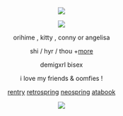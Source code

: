 &nbsp;
<div align="center">

![](https://komarev.com/ghpvc/?username=moidix&label=★&color=bde7d6&abbreviated=true)

![](https://file.garden/Z0hvJAtLHjiPEoj3/orikittyhime.gif)

orihime , kitty , conny or angelisa

shi / hyr / thou +[more](https://pronouns.cc/@clinically)

demigxrl bisex

i love my friends & oomfies !

[rentry](https://rentry.co/wrecked) [retrospring](https://retrospring.net/@chiisakute) [neospring](https://neospring.org/@clinical) [atabook](https://tojis.atabook.org)
 
![](https://spotify-github-profile.kittinanx.com/api/view.svg?uid=314mkicxlkkdu2xbfq5sn4qlspni&cover_image=false&theme=default&show_offline=false&background_color=121212&interchange=true&bar_color=d09951)
<div>
